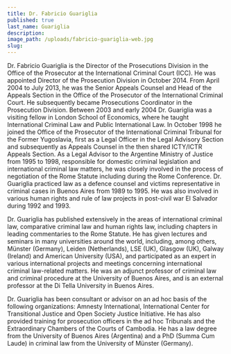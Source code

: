 ```yaml
---
title: Dr. Fabricio Guariglia
published: true
last_name: Guariglia
description:
image_path: /uploads/fabricio-guariglia-web.jpg
slug:
---
```



Dr. Fabricio Guariglia is the Director of the Prosecutions Division in the Office of the Prosecutor at the International Criminal Court (ICC). He was appointed Director of the Prosecution Division in October 2014. From April 2004 to July 2013, he was the Senior Appeals Counsel and Head of the Appeals Section in the Office of the Prosecutor of the International Criminal Court. He subsequently became Prosecutions Coordinator in the Prosecution Division. Between 2003 and early 2004 Dr. Guariglia was a visiting fellow in London School of Economics, where he taught International Criminal Law and Public International Law. In October 1998 he joined the Office of the Prosecutor of the International Criminal Tribunal for the Former Yugoslavia, first as a Legal Officer in the Legal Advisory Section and subsequently as Appeals Counsel in the then shared ICTY/ICTR Appeals Section. As a Legal Advisor to the Argentine Ministry of Justice from 1995 to 1998, responsible for domestic criminal legislation and international criminal law matters, he was closely involved in the process of negotiation of the Rome Statute including during the Rome Conference. Dr. Guariglia practiced law as a defence counsel and victims representative in criminal cases in Buenos Aires from 1989 to 1995. He was also involved in various human rights and rule of law projects in post-civil war El Salvador during 1992 and 1993.

Dr. Guariglia has published extensively in the areas of international criminal law, comparative criminal law and human rights law, including chapters in leading commentaries to the Rome Statute. He has given lectures and seminars in many universities around the world, including, among others, M&uuml;nster (Germany), Leiden (Netherlands), LSE (UK), Glasgow (UK), Galway (Ireland) and American University (USA), and participated as an expert in various international projects and meetings concerning international criminal law-related matters. He was an adjunct professor of criminal law and criminal procedure at the University of Buenos Aires, and is an external professor at the Di Tella University in Buenos Aires.

Dr. Guariglia has been consultant or advisor on an ad hoc basis of the following organizations: Amnesty International, International Center for Transitional Justice and Open Society Justice Initiative. He has also provided training for prosecution officers in the ad hoc Tribunals and the Extraordinary Chambers of the Courts of Cambodia. He has a law degree from the University of Buenos Aires (Argentina) and a PhD (Summa Cum Laude) in criminal law from the University of M&uuml;nster (Germany).